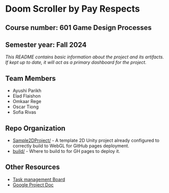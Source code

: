 # **Doom Scroller** by Pay Respects
## Course number: 601 Game Design Processes
## Semester year: Fall 2024

_This README contains basic information about the project and its artifacts. If kept up to date, it will act as a primary dashboard for the project._

## Team Members
- Ayushi Parikh
- Elad Flaishon
- Omkaar Rege
- Oscar Tiong
- Sofia Rivas


## Repo Organization
- [Sample2DProject/](Sample2DProject/) - A template 2D Unity project already configured to correctly build to WebGL for GitHub pages deployment.
- [build/](build/) - Where to build to for GH pages to deploy it.

## Other Resources
- [Task management Board](TBD)
- [Google Project Doc](https://docs.google.com/document/d/1NipQmxg88FRVnq3urpbD4RJxJNFKjrxWk8J9qtOIqhU/edit)
